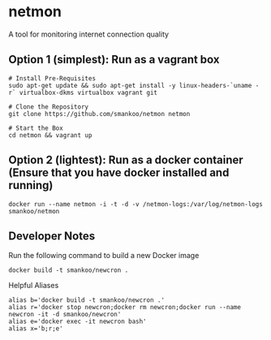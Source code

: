 # netmon
A tool for monitoring internet connection quality

## Option 1 (simplest): Run as a vagrant box

    # Install Pre-Requisites
    sudo apt-get update && sudo apt-get install -y linux-headers-`uname -r` virtualbox-dkms virtualbox vagrant git
    
    # Clone the Repository
    git clone https://github.com/smankoo/netmon netmon
    
    # Start the Box
    cd netmon && vagrant up

## Option 2 (lightest): Run as a docker container (Ensure that you have docker installed and running)

    docker run --name netmon -i -t -d -v /netmon-logs:/var/log/netmon-logs smankoo/netmon

##  Developer Notes

Run the following command to build a new Docker image

    docker build -t smankoo/newcron .

Helpful Aliases

    alias b='docker build -t smankoo/newcron .'
    alias r='docker stop newcron;docker rm newcron;docker run --name newcron -it -d smankoo/newcron'
    alias e='docker exec -it newcron bash'
    alias x='b;r;e'

